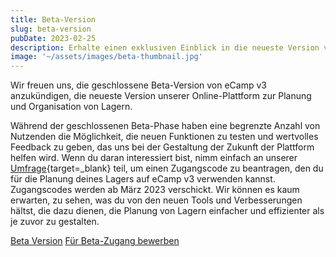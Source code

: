 ```yaml
---
title: Beta-Version
slug: beta-version
pubDate: 2023-02-25
description: Erhalte einen exklusiven Einblick in die neueste Version von eCamp mit der Beta-Version von eCamp v3.
image: '~/assets/images/beta-thumbnail.jpg'
---
```


Wir freuen uns, die geschlossene Beta-Version von eCamp v3 anzukündigen, die neueste Version unserer Online-Plattform zur Planung und Organisation von Lagern.

Während der geschlossenen Beta-Phase haben eine begrenzte Anzahl von Nutzenden die Möglichkeit, die neuen Funktionen zu testen und wertvolles Feedback zu geben, das uns bei der Gestaltung der Zukunft der Plattform helfen wird. Wenn du daran interessiert bist, nimm einfach an unserer [Umfrage](https://forms.office.com/e/TRKsfnazf5){target=_blank} teil, um einen Zugangscode zu beantragen, den du für die Planung deines Lagers auf eCamp v3 verwenden kannst. Zugangscodes werden ab März 2023 verschickt. Wir können es kaum erwarten, zu sehen, was du von den neuen Tools und Verbesserungen hältst, die dazu dienen, die Planung von Lagern einfacher und effizienter als je zuvor zu gestalten.

<a class="btn secondary mr-4 mb-4" href="https://app.ecamp3.ch" target="_blank">Beta Version</a>
<a class="btn secondary mr-4 mb-4" href="https://forms.office.com/e/TRKsfnazf5" target="_blank">Für Beta-Zugang bewerben</a>
